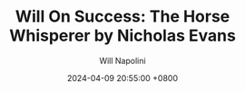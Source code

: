 ---
title: "Will On Success: The Horse Whisperer by Nicholas Evans"
author: Will Napolini
date: 2024-04-09 20:55:00 +0800
categories: [Mindset, Book-summaries]
tags:
  [
    the-horse-whisperer,
    nicholas-evans,
    horse-training,
    equine-behavior,
    western-literature,
    ranch-life,
    animal-communication,
    horse-riding,
    cowboys,
    trauma,
    healing,
    family-drama,
    tom-sullivan,
    anne-holden,
    therapy-horses,
    horse-whisperer-movie,
    montana,
    ranching,
    horse-breeding,
    equine-therapy,
    equestrianism,
    animal-empathy,
    joe-ransom
  ]
image: https://pbs.twimg.com/media/GO2B-1GWgAAsnY9?format=jpg&name=large
alt: "Will On Success: The Horse Whisperer by Nicholas Evans"
fallback:
  - 
  # Replace with the URL of your backup image
  -
  # Replace with the URL of your backup image
---